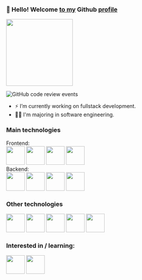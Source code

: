 ### 👋 Hello! Welcome [to my]() Github [profile]()
<img height="180em" src="https://github-readme-stats.vercel.app/api?username=pedrogiomo1&show_icons=true&theme=transparent&include_all_commits=true&count_private=true"/>

![GitHub code review events](https://img.shields.io/badge/dynamic/json?color=blue&label=Code%20Reviews&query=$.length&url=https://api.github.com/users/pedrogiomo1/events?type=PullRequestReviewEvent")

- ⚡ I’m currently working on fullstack development. <br>
- 👨‍🎓 I'm majoring in software engineering.
<div>
	<h3> Main technologies </h3>
  	<span>Frontend:</span><br>
  	<img src="https://cdn.jsdelivr.net/gh/devicons/devicon/icons/html5/html5-original.svg" width="50px"/>
  	<img src="https://cdn.jsdelivr.net/gh/devicons/devicon/icons/css3/css3-original.svg" width="50px"/>
	<img src="https://cdn.jsdelivr.net/gh/devicons/devicon/icons/javascript/javascript-plain.svg" width="50px"/>
	<img src="https://cdn.jsdelivr.net/gh/devicons/devicon/icons/vuejs/vuejs-original.svg" width="50px"/>
  	<br>
    <span>Backend:</span><br>
    <img src="https://cdn.jsdelivr.net/gh/devicons/devicon/icons/php/php-original.svg" width="50px"/>
    <img src="https://cdn.jsdelivr.net/gh/devicons/devicon/icons/laravel/laravel-plain.svg" width="50px"/>
    <img src="https://cdn.jsdelivr.net/gh/devicons/devicon/icons/mysql/mysql-original-wordmark.svg" width="50px"/>
	<img src="https://cdn.jsdelivr.net/gh/devicons/devicon/icons/oracle/oracle-original.svg"  width="50px"/>
</div>
<div>
    <h3> Other technologies </h3>
    <img src="https://cdn.jsdelivr.net/gh/devicons/devicon/icons/typescript/typescript-original.svg" width="50px"/>
    <img src="https://cdn.jsdelivr.net/gh/devicons/devicon/icons/angularjs/angularjs-original.svg" width="50px"/>
    <img src="https://cdn.jsdelivr.net/gh/devicons/devicon/icons/bootstrap/bootstrap-original.svg" width="50px"/>
    <img src="https://cdn.jsdelivr.net/gh/devicons/devicon/icons/git/git-original.svg" width="50px"/>
    <img src="https://cdn.jsdelivr.net/gh/devicons/devicon/icons/npm/npm-original-wordmark.svg" width="50px"/>
    <br>
    <h3>Interested in / learning:</h3>
    <img src="https://cdn.jsdelivr.net/gh/devicons/devicon/icons/react/react-original.svg" width="50px"/>
    <img src="https://cdn.jsdelivr.net/gh/devicons/devicon/icons/nodejs/nodejs-original.svg" width="50px"/>
</div>
